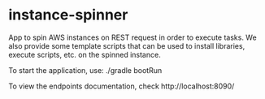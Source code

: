 # instance-spinner

App to spin AWS instances on REST request in order to execute tasks. We also provide some template scripts that can be used to install libraries, execute scripts, etc. on the spinned instance.

To start the application, use: ./gradle bootRun

To view the endpoints documentation, check http://localhost:8090/
